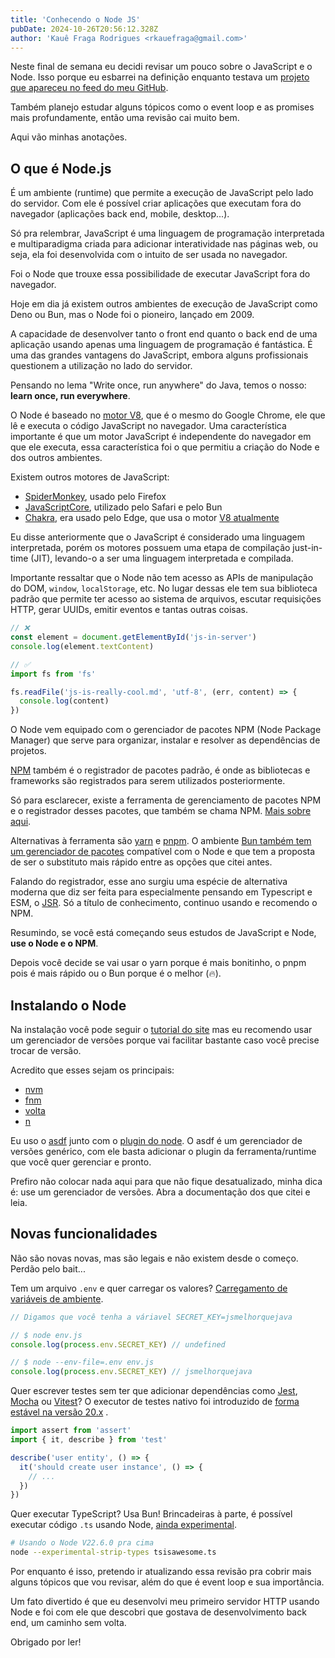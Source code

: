 ```yaml
---
title: 'Conhecendo o Node JS'
pubDate: 2024-10-26T20:56:12.328Z
author: 'Kauê Fraga Rodrigues <rkauefraga@gmail.com>'
---
```


Neste final de semana eu decidi revisar um pouco sobre o JavaScript e o Node. Isso porque eu esbarrei na definição enquanto testava um [projeto que apareceu no feed do meu GitHub](https://diciotech.netlify.app/).

Também planejo estudar alguns tópicos como o event loop e as promises mais profundamente, então uma revisão cai muito bem.

Aqui vão minhas anotações.

## O que é Node.js

É um ambiente (runtime) que permite a execução de JavaScript pelo lado do servidor. Com ele é possível criar aplicações que executam fora do navegador (aplicações back end, mobile, desktop...).

Só pra relembrar, JavaScript é uma linguagem de programação interpretada e multiparadigma criada para adicionar interatividade nas páginas web, ou seja, ela foi desenvolvida com o intuito de ser usada no navegador.

Foi o Node que trouxe essa possibilidade de executar JavaScript fora do navegador.

Hoje em dia já existem outros ambientes de execução de JavaScript como Deno ou Bun, mas o Node foi o pioneiro, lançado em 2009.

A capacidade de desenvolver tanto o front end quanto o back end de uma aplicação usando apenas uma linguagem de programação é fantástica. É uma das grandes vantagens do JavaScript, embora alguns profissionais questionem a utilização no lado do servidor.

Pensando no lema "Write once, run anywhere" do Java, temos o nosso: **learn once, run everywhere**.

O Node é baseado no [motor V8](https://nodejs.org/en/learn/getting-started/the-v8-javascript-engine), que é o mesmo do Google Chrome, ele que lê e executa o código JavaScript no navegador. Uma característica importante é que um motor JavaScript é independente do navegador em que ele executa, essa característica foi o que permitiu a criação do Node e dos outros ambientes.

Existem outros motores de JavaScript:

- [SpiderMonkey](https://spidermonkey.dev/), usado pelo Firefox
- [JavaScriptCore](https://docs.webkit.org/Deep%20Dive/JSC/JavaScriptCore.html), utilizado pelo Safari e pelo Bun
- [Chakra](https://github.com/chakra-core/ChakraCore), era usado pelo Edge, que usa o motor [V8 atualmente](https://support.microsoft.com/en-us/help/4501095/download-the-new-microsoft-edge-based-on-chromium)

Eu disse anteriormente que o JavaScript é considerado uma linguagem interpretada, porém os motores possuem uma etapa de compilação just-in-time (JIT), levando-o a ser uma linguagem interpretada e compilada.

Importante ressaltar que o Node não tem acesso as APIs de manipulação do DOM, `window`, `localStorage`, etc. No lugar dessas ele tem sua biblioteca padrão que permite ter acesso ao sistema de arquivos, escutar requisições HTTP, gerar UUIDs, emitir eventos e tantas outras coisas.

```js
// ❌
const element = document.getElementById('js-in-server')
console.log(element.textContent)

// ✅
import fs from 'fs'

fs.readFile('js-is-really-cool.md', 'utf-8', (err, content) => {
  console.log(content)
})
```

O Node vem equipado com o gerenciador de pacotes NPM (Node Package Manager) que serve para organizar, instalar e resolver as dependências de projetos.

[NPM](https://www.npmjs.com/) também é o registrador de pacotes padrão, é onde as bibliotecas e frameworks são registrados para serem utilizados posteriormente.

Só para esclarecer, existe a ferramenta de gerenciamento de pacotes NPM e o registrador desses pacotes, que também se chama NPM. [Mais sobre aqui](https://docs.npmjs.com/about-npm).

Alternativas à ferramenta são [yarn](https://yarnpkg.com/) e [pnpm](https://pnpm.io/). O ambiente [Bun também tem um gerenciador de pacotes](https://bun.sh/docs/cli/install) compatível com o Node e que tem a proposta de ser o substituto mais rápido entre as opções que citei antes.

Falando do registrador, esse ano surgiu uma espécie de alternativa moderna que diz ser feita para especialmente pensando em Typescript e ESM, o [JSR](https://jsr.io/). Só a título de conhecimento, continuo usando e recomendo o NPM.

Resumindo, se você está começando seus estudos de JavaScript e Node, **use o Node e o NPM**.

Depois você decide se vai usar o yarn porque é mais bonitinho, o pnpm pois é mais rápido ou o Bun porque é o melhor (🔥).

## Instalando o Node

Na instalação você pode seguir o [tutorial do site](https://nodejs.org/en/download/prebuilt-installer) mas eu recomendo usar um gerenciador de versões porque vai facilitar bastante caso você precise trocar de versão.

Acredito que esses sejam os principais:

- [nvm](https://github.com/nvm-sh/nvm)
- [fnm](https://github.com/Schniz/fnm)
- [volta](https://volta.sh/)
- [n](https://github.com/tj/n)

Eu uso o [asdf](https://asdf-vm.com/guide/getting-started.html) junto com o [plugin do node](https://github.com/asdf-vm/asdf-nodejs). O asdf é um gerenciador de versões genérico, com ele basta adicionar o plugin da ferramenta/runtime que você quer gerenciar e pronto.

Prefiro não colocar nada aqui para que não fique desatualizado, minha dica é: use um gerenciador de versões. Abra a documentação dos que citei e leia.

## Novas funcionalidades

Não são novas novas, mas são legais e não existem desde o começo. Perdão pelo bait...

Tem um arquivo `.env` e quer carregar os valores? [Carregamento de variáveis de ambiente](https://nodejs.org/en/learn/command-line/how-to-read-environment-variables-from-nodejs).

```js
// Digamos que você tenha a váriavel SECRET_KEY=jsmelhorquejava

// $ node env.js
console.log(process.env.SECRET_KEY) // undefined

// $ node --env-file=.env env.js
console.log(process.env.SECRET_KEY) // jsmelhorquejava
```

Quer escrever testes sem ter que adicionar dependências como [Jest](https://jestjs.io/), [Mocha](https://mochajs.org/) ou [Vitest](https://vitest.dev/)? O executor de testes nativo foi introduzido de [forma estável na versão 20.x](https://nodejs.org/docs/latest-v20.x/api/test.html) .

```js
import assert from 'assert'
import { it, describe } from 'test'

describe('user entity', () => {
  it('should create user instance', () => {
    // ...
  })
})
```

Quer executar TypeScript? Usa Bun! Brincadeiras à parte, é possível executar código `.ts` usando Node, [ainda experimental](https://nodejs.org/en/learn/typescript/run-natively).

```sh
# Usando o Node V22.6.0 pra cima
node --experimental-strip-types tsisawesome.ts
```

Por enquanto é isso, pretendo ir atualizando essa revisão pra cobrir mais alguns tópicos que vou revisar, além do que é event loop e sua importância.

Um fato divertido é que eu desenvolvi meu primeiro servidor HTTP usando Node e foi com ele que descobri que gostava de desenvolvimento back end, um caminho sem volta.

Obrigado por ler!
